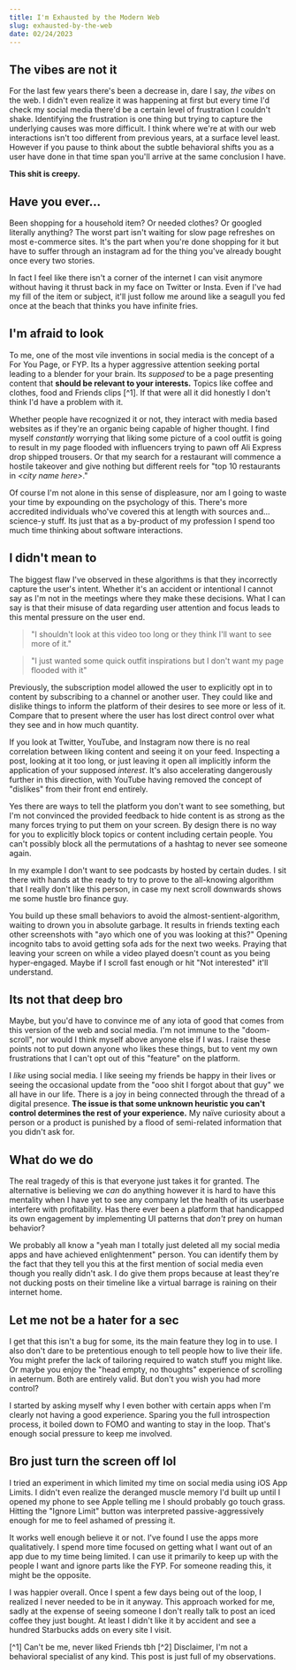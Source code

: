 ```yaml
---
title: I'm Exhausted by the Modern Web
slug: exhausted-by-the-web
date: 02/24/2023
---
```


## The vibes are not it

For the last few years there's been a decrease in, dare I say, _the vibes_ on the web. I didn't even realize it was happening at first but every time I'd check my social media there'd be a certain level of frustration I couldn't shake. Identifying the frustration is one thing but trying to capture the underlying causes was more difficult. I think where we're at with our web interactions isn't too different from previous years, at a surface level least. However if you pause to think about the subtle behavioral shifts you as a user have done in that time span you'll arrive at the same conclusion I have.

**This shit is creepy.**

## Have you ever...

Been shopping for a household item? Or needed clothes? Or googled literally anything? The worst part isn't waiting for slow page refreshes on most e-commerce sites. It's the part when you're done shopping for it but have to suffer through an instagram ad for the thing you've already bought once every two stories.

In fact I feel like there isn't a corner of the internet I can visit anymore without having it thrust back in my face on Twitter or Insta. Even if I've had my fill of the item or subject, it'll just follow me around like a seagull you fed once at the beach that thinks you have infinite fries.

## I'm afraid to look

To me, one of the most vile inventions in social media is the concept of a For You Page, or FYP. Its a hyper aggressive attention seeking portal leading to a blender for your brain. Its _supposed_ to be a page presenting content that **should be relevant to your interests.** Topics like coffee and clothes, food and Friends clips [^1]. If that were all it did honestly I don't think I'd have a problem with it.

Whether people have recognized it or not, they interact with media based websites as if they're an organic being capable of higher thought. I find myself _constantly_ worrying that liking some picture of a cool outfit is going to result in my page flooded with influencers trying to pawn off Ali Express drop shipped trousers. Or that my search for a restaurant will commence a hostile takeover and give nothing but different reels for "top 10 restaurants in _\<city name here\>_."

Of course I'm not alone in this sense of displeasure, nor am I going to waste your time by expounding on the psychology of this. There's more accredited individuals who've covered this at length with sources and... science-y stuff. Its just that as a by-product of my profession I spend too much time thinking about software interactions.

## I didn't mean to

The biggest flaw I've observed in these algorithms is that they incorrectly capture the user's intent. Whether it's an accident or intentional I cannot say as I'm not in the meetings where they make these decisions. What I can say is that their misuse of data regarding user attention and focus leads to this mental pressure on the user end.

> "I shouldn't look at this video too long or they think I'll want to see more of it."

> "I just wanted some quick outfit inspirations but I don't want my page flooded with it"

Previously, the subscription model allowed the user to explicitly opt in to content by subscribing to a channel or another user. They could like and dislike things to inform the platform of their desires to see more or less of it. Compare that to present where the user has lost direct control over what they see and in how much quantity.

If you look at Twitter, YouTube, and Instagram now there is no real correlation between liking content and seeing it on your feed. Inspecting a post, looking at it too long, or just leaving it open all implicitly inform the application of your supposed _interest_. It's also accelerating dangerously further in this direction, with YouTube having removed the concept of "dislikes" from their front end entirely.

Yes there are ways to tell the platform you don't want to see something, but I'm not convinced the provided feedback to hide content is as strong as the many forces trying to put them on your screen. By design there is no way for you to explicitly block topics or content including certain people. You can't possibly block all the permutations of a hashtag to never see someone again.

In my example I don't want to see podcasts by hosted by certain dudes. I sit there with hands at the ready to try to prove to the all-knowing algorithm that I really don't like this person, in case my next scroll downwards shows me some hustle bro finance guy.

You build up these small behaviors to avoid the almost-sentient-algorithm, waiting to drown you in absolute garbage. It results in friends texting each other screenshots with "ayo which one of you was looking at this?" Opening incognito tabs to avoid getting sofa ads for the next two weeks. Praying that leaving your screen on while a video played doesn't count as you being hyper-engaged. Maybe if I scroll fast enough or hit "Not interested" it'll understand.

## Its not that deep bro

Maybe, but you'd have to convince me of any iota of good that comes from this version of the web and social media. I'm not immune to the "doom-scroll", nor would I think myself above anyone else if I was. I raise these points not to put down anyone who likes these things, but to vent my own frustrations that I can't opt out of this "feature" on the platform.

I _like_ using social media. I like seeing my friends be happy in their lives or seeing the occasional update from the "ooo shit I forgot about that guy" we all have in our life. There is a joy in being connected through the thread of a digital presence. **The issue is that some unknown heuristic you can't control determines the rest of your experience.** My naïve curiosity about a person or a product is punished by a flood of semi-related information that you didn't ask for.

## What do we do

The real tragedy of this is that everyone just takes it for granted. The alternative is believing we _can_ do anything however it is hard to have this mentality when I have yet to see any company let the health of its userbase interfere with profitability. Has there ever been a platform that handicapped its own engagement by implementing UI patterns that _don't_ prey on human behavior?

We probably all know a "yeah man I totally just deleted all my social media apps and have achieved enlightenment" person. You can identify them by the fact that they tell you this at the first mention of social media even though you really didn't ask. I do give them props because at least they're not ducking posts on their timeline like a virtual barrage is raining on their internet home.

## Let me not be a hater for a sec

I get that this isn't a bug for some, its the main feature they log in to use. I also don't dare to be pretentious enough to tell people how to live their life. You might prefer the lack of tailoring required to watch stuff you might like. Or maybe you enjoy the "head empty, no thoughts" experience of scrolling in aeternum. Both are entirely valid. But don't you wish you had more control?

I started by asking myself why I even bother with certain apps when I'm clearly not having a good experience. Sparing you the full introspection process, it boiled down to FOMO and wanting to stay in the loop. That's enough social pressure to keep me involved.

## Bro just turn the screen off lol

I tried an experiment in which limited my time on social media using iOS App Limits. I didn't even realize the deranged muscle memory I'd built up until I opened my phone to see Apple telling me I should probably go touch grass. Hitting the "Ignore Limit" button was interpreted passive-aggressively enough for me to feel ashamed of pressing it.

It works well enough believe it or not. I've found I use the apps more qualitatively. I spend more time focused on getting what I want out of an app due to my time being limited. I can use it primarily to keep up with the people I want and ignore parts like the FYP. For someone reading this, it might be the opposite.

I was happier overall. Once I spent a few days being out of the loop, I realized I never needed to be in it anyway. This approach worked for me, sadly at the expense of seeing someone I don't really talk to post an iced coffee they just bought. At least I didn't like it by accident and see a hundred Starbucks adds on every site I visit.

[^1] Can't be me, never liked Friends tbh
[^2] Disclaimer, I'm not a behavioral specialist of any kind. This post is just full of my observations.
